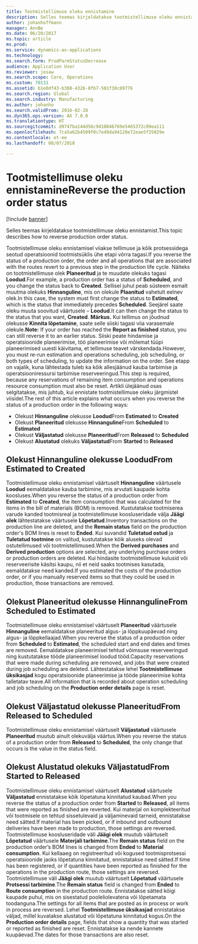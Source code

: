 ```yaml
---
title: Tootmistellimuse oleku ennistamine
description: Selles teemas kirjeldatakse tootmistellimuse oleku ennistamist.
author: johanhoffmann
manager: AnnBe
ms.date: 06/20/2017
ms.topic: article
ms.prod: 
ms.service: dynamics-ax-applications
ms.technology: 
ms.search.form: ProdParmStatusDecrease
audience: Application User
ms.reviewer: josaw
ms.search.scope: Core, Operations
ms.custom: 70131
ms.assetid: b1e0df43-b388-4326-8fb7-501f30c89776
ms.search.region: Global
ms.search.industry: Manufacturing
ms.author: johanho
ms.search.validFrom: 2016-02-28
ms.dyn365.ops.version: AX 7.0.0
ms.translationtype: HT
ms.sourcegitcommit: d9747ba144d56c9410846769e5465372c89ea111
ms.openlocfilehash: 7ca5a62b4509f0c7e49da94128e72eae5f35829e
ms.contentlocale: et-ee
ms.lasthandoff: 08/07/2018

---
```


# <a name="reverse-the-production-order-status"></a><span data-ttu-id="217cb-103">Tootmistellimuse oleku ennistamine</span><span class="sxs-lookup"><span data-stu-id="217cb-103">Reverse the production order status</span></span>

[!include [banner](../includes/banner.md)]

<span data-ttu-id="217cb-104">Selles teemas kirjeldatakse tootmistellimuse oleku ennistamist.</span><span class="sxs-lookup"><span data-stu-id="217cb-104">This topic describes how to reverse production order status.</span></span> 

<span data-ttu-id="217cb-105">Tootmistellimuse oleku ennistamisel viiakse tellimuse ja kõik protsessidega seotud operatsioonid tootmistsüklis ühe etapi võrra tagasi.</span><span class="sxs-lookup"><span data-stu-id="217cb-105">If you reverse the status of a production order, the order and all operations that are associated with the routes revert to a previous step in the production life cycle.</span></span> <span data-ttu-id="217cb-106">Näiteks on tootmistellimuse olek **Planeeritud** ja te muudate olekuks tagasi **Loodud**.</span><span class="sxs-lookup"><span data-stu-id="217cb-106">For example, a production order has a status of **Scheduled**, and you change the status back to **Created**.</span></span> <span data-ttu-id="217cb-107">Sellisel juhul peab süsteem esmalt muutma olekuks **Hinnanguline**, mis on olekule **Plaanitud** vahetult eelnev olek.</span><span class="sxs-lookup"><span data-stu-id="217cb-107">In this case, the system must first change the status to **Estimated**, which is the status that immediately precedes **Scheduled**.</span></span> <span data-ttu-id="217cb-108">Seejärel saate oleku muuta soovitud väärtusele – **Loodud**.</span><span class="sxs-lookup"><span data-stu-id="217cb-108">It can then change the status to the status that you want, **Created**.</span></span> <span data-ttu-id="217cb-109">**Märkus.** Kui tellimus on jõudnud olekusse **Kinnita lõpetamine**, saate selle siiski tagasi viia varasemale olekule.</span><span class="sxs-lookup"><span data-stu-id="217cb-109">**Note:** If your order has reached the **Report as finished** status, you can still reverse it to an earlier status.</span></span> <span data-ttu-id="217cb-110">Siiski peate hindamise ja operatsioonide planeerimise, töö planeerimise või mõlemat tüüpi planeerimised uuesti käivitama, et tellimuse teavet värskendada.</span><span class="sxs-lookup"><span data-stu-id="217cb-110">However, you must re-run estimation and operations scheduling, job scheduling, or both types of scheduling, to update the information on the order.</span></span> <span data-ttu-id="217cb-111">See etapp on vajalik, kuna lähtestada tuleb ka kõik allesjäänud kauba tarbimise ja operatsiooniressursi tarbimise reserveeringud.</span><span class="sxs-lookup"><span data-stu-id="217cb-111">This step is required, because any reservations of remaining item consumption and operations resource consumption must also be reset.</span></span> <span data-ttu-id="217cb-112">Artikli ülejäänud osas selgitatakse, mis juhtub, kui ennistate tootmistellimuse oleku järgmistel viisidel.</span><span class="sxs-lookup"><span data-stu-id="217cb-112">The rest of this article explains what occurs when you reverse the status of a production order in the following ways:</span></span>

-   <span data-ttu-id="217cb-113">Olekust **Hinnanguline** olekusse **Loodud**</span><span class="sxs-lookup"><span data-stu-id="217cb-113">From **Estimated** to **Created**</span></span>
-   <span data-ttu-id="217cb-114">Olekust **Planeeritud** olekusse **Hinnanguline**</span><span class="sxs-lookup"><span data-stu-id="217cb-114">From **Scheduled** to **Estimated**</span></span>
-   <span data-ttu-id="217cb-115">Olekust **Väljastatud** olekusse **Planeeritud**</span><span class="sxs-lookup"><span data-stu-id="217cb-115">From **Released** to **Scheduled**</span></span>
-   <span data-ttu-id="217cb-116">Olekust **Alustatud** olekuks **Väljastatud**</span><span class="sxs-lookup"><span data-stu-id="217cb-116">From **Started** to **Released**</span></span>

## <a name="from-estimated-to-created"></a><span data-ttu-id="217cb-117">Olekust Hinnanguline olekusse Loodud</span><span class="sxs-lookup"><span data-stu-id="217cb-117">From Estimated to Created</span></span>
<span data-ttu-id="217cb-118">Tootmistellimuse oleku ennistamisel väärtuselt **Hinnanguline** väärtusele **Loodud** eemaldatakse kauba tarbimine, mis arvutati kaupade kohta koosluses.</span><span class="sxs-lookup"><span data-stu-id="217cb-118">When you reverse the status of a production order from **Estimated** to **Created**, the item consumption that was calculated for the items in the bill of materials (BOM) is removed.</span></span> <span data-ttu-id="217cb-119">Kustutatakse tootmiserea varude kanded tootmisreal ja tootmistellimuse koosluseridade välja **Jäägi olek** lähtestatakse väärtusele **Lõpetatud**.</span><span class="sxs-lookup"><span data-stu-id="217cb-119">Inventory transactions on the production line are deleted, and the **Remain status** field on the production order's BOM lines is reset to **Ended**.</span></span> <span data-ttu-id="217cb-120">Kui suvandid **Tuletatud ostud** ja **Tuletatud tootmine** on valitud, kustutatakse kõik aluseks olevad ostutellimused või tootmistellimused.</span><span class="sxs-lookup"><span data-stu-id="217cb-120">When the **Derived purchases** and **Derived production** options are selected, any underlying purchase orders or production orders are deleted.</span></span> <span data-ttu-id="217cb-121">Kui hindasite tootmistellimuse kulusid või reserveerisite käsitsi kaupu, nii et neid saaks tootmises kasutada, eemaldatakse need kanded.</span><span class="sxs-lookup"><span data-stu-id="217cb-121">If you estimated the costs of the production order, or if you manually reserved items so that they could be used in production, those transactions are removed.</span></span>

## <a name="from-scheduled-to-estimated"></a><span data-ttu-id="217cb-122">Olekust Planeeritud olekusse Hinnanguline</span><span class="sxs-lookup"><span data-stu-id="217cb-122">From Scheduled to Estimated</span></span>
<span data-ttu-id="217cb-123">Tootmistellimuse oleku ennistamisel väärtuselt **Planeeritud** väärtusele **Hinnanguline** eemaldatakse planeeritud algus- ja lõppkuupäevad ning algus- ja lõppkellaajad.</span><span class="sxs-lookup"><span data-stu-id="217cb-123">When you reverse the status of a production order from **Scheduled** to **Estimated**, the scheduled start and end dates and times are removed.</span></span> <span data-ttu-id="217cb-124">Eemaldatakse planeerimisel tehtud võimsuse reserveeringud ning kustutatakse tööde planeerimisel loodud tööd.</span><span class="sxs-lookup"><span data-stu-id="217cb-124">Capacity reservations that were made during scheduling are removed, and jobs that were created during job scheduling are deleted.</span></span> <span data-ttu-id="217cb-125">Lähtestatakse lehel **Tootmistellimuse üksikasjad** kogu operatsioonide planeerimise ja tööde planeerimise kohta talletatav teave.</span><span class="sxs-lookup"><span data-stu-id="217cb-125">All information that is recorded about operation scheduling and job scheduling on the **Production order details** page is reset.</span></span>

## <a name="from-released-to-scheduled"></a><span data-ttu-id="217cb-126">Olekust Väljastatud olekusse Planeeritud</span><span class="sxs-lookup"><span data-stu-id="217cb-126">From Released to Scheduled</span></span>
<span data-ttu-id="217cb-127">Tootmistellimuse oleku ennistamisel väärtuselt **Väljastatud** väärtusele **Planeeritud** muutub ainult olekuvälja väärtus.</span><span class="sxs-lookup"><span data-stu-id="217cb-127">When you reverse the status of a production order from **Released** to **Scheduled**, the only change that occurs is the value in the status field.</span></span>

## <a name="from-started-to-released"></a><span data-ttu-id="217cb-128">Olekust Alustatud olekuks Väljastatud</span><span class="sxs-lookup"><span data-stu-id="217cb-128">From Started to Released</span></span>
<span data-ttu-id="217cb-129">Tootmistellimuse oleku ennistamisel väärtuselt **Alustatud** väärtusele **Väljastatud** ennistatakse kõik lõpetatuna kinnitatud kaubad.</span><span class="sxs-lookup"><span data-stu-id="217cb-129">When you reverse the status of a production order from **Started** to **Released**, all items that were reported as finished are reverted.</span></span> <span data-ttu-id="217cb-130">Kui materjal on komplekteeritud või tootmisele on tehtud sissetulevaid ja väljaminevaid tarneid, ennistatakse need sätted.</span><span class="sxs-lookup"><span data-stu-id="217cb-130">If material has been picked, or if inbound and outbound deliveries have been made to production, those settings are reversed.</span></span> <span data-ttu-id="217cb-131">Tootmistellimuse koosluseridade väli **Jäägi olek** muutub väärtuselt **Lõpetatud** väärtusele **Materjali tarbimine**.</span><span class="sxs-lookup"><span data-stu-id="217cb-131">The **Remain status** field on the production order’s BOM lines is changed from **Ended** to **Material consumption**.</span></span> <span data-ttu-id="217cb-132">Kui kellaaeg on registreeritud või kogused tootmisprotsessi operatsioonide jaoks lõpetatuna kinnitatud, ennistatakse need sätted.</span><span class="sxs-lookup"><span data-stu-id="217cb-132">If time has been registered, or if quantities have been reported as finished for the operations in the production route, those settings are reversed.</span></span> <span data-ttu-id="217cb-133">Tootmistellimuse väli **Jäägi olek** muutub väärtuselt **Lõpetatud** väärtusele **Protsessi tarbimine**.</span><span class="sxs-lookup"><span data-stu-id="217cb-133">The **Remain status** field is changed from **Ended** to **Route consumption** in the production route.</span></span> <span data-ttu-id="217cb-134">Ennistatakse sätted kõigi kaupade puhul, mis on sisestatud pooleliolevatena või lõpetamata toodanguna.</span><span class="sxs-lookup"><span data-stu-id="217cb-134">The settings for all items that are posted as in process or work in process are reversed.</span></span> <span data-ttu-id="217cb-135">Lehel **Tootmistellimuse üksikasjad** ennistatakse väljad, millel kuvatakse alustatud või lõpetatuna kinnitatud kogus.</span><span class="sxs-lookup"><span data-stu-id="217cb-135">On the **Production order details** page, fields that show a quantity that was started or reported as finished are reset.</span></span> <span data-ttu-id="217cb-136">Ennistatakse ka nende kannete kuupäevad.</span><span class="sxs-lookup"><span data-stu-id="217cb-136">The dates for those transactions are also reset.</span></span>




